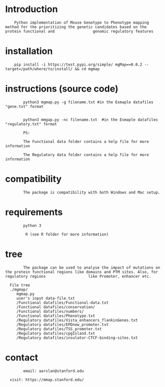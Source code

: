 # Introduction

        Python implementation of Mouse Genotype to Phenotype mapping method for the prioritizing the genetic candidates based on the protein functional and                 genomic regulatory features

# installation
   
        pip install -i https://test.pypi.org/simple/ mgMap==0.0.2 --target=/path/where/to/install/ && cd mgmap
            
            
# instructions (source code)
            
            python3 mgmap.py -g filename.txt #in the Exmaple datafiles "gene.txt" format
   
            
            python3 mmgap.py -nc filename.txt  #in the Exmaple datafiles "regulatory.txt" format
   
            PS: 
   
            The Functional data folder contains a help file for more information
      
            The Regulatory data folder contains a help file for more information
         
# compatibility

            The package is compatibility with both Windows and Mac setup. 
    
# requirements

            python 3 
    
             R (see R folder for more information)

# tree

            The package can be used to analyse the impact of mutations on the protein functional regions like domains and PTM sites. Also, for regulatory regions                   like Promoter, enhancer etc.
    
      File tree
      ./mgmap/
         mgmap.py
         user's input data-file.txt
         /Functional datafiles/Functional-data.txt
         /Functional datafiles/conservation/
         /Functional datafiles/numbers/
         /Functional datafiles/Phenotype.txt
         /Regulatory datafiles/Vista_enhancers_flankinGenes.txt
         /Regulatory datafiles/EPDnew_promoter.txt
         /Regulatory datafiles/TSS_promoter.txt
         /Regulatory datafiles/cpgIsland.txt
         /Regulatory datafiles/insulator-CTCF-binding-sites.txt

# contact

            email: aarslan@stanford.edu 
   
      visit: https://mmap.stanford.edu/
